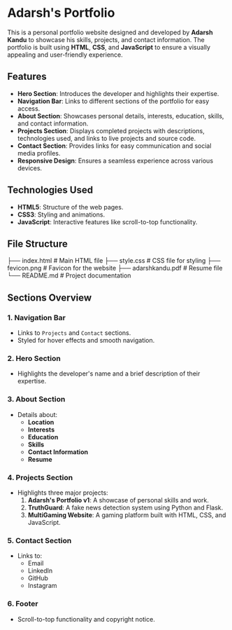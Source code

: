 # Adarsh's Portfolio

This is a personal portfolio website designed and developed by **Adarsh Kandu** to showcase his skills, projects, and contact information. The portfolio is built using **HTML**, **CSS**, and **JavaScript** to ensure a visually appealing and user-friendly experience.

## Features

- **Hero Section**: Introduces the developer and highlights their expertise.
- **Navigation Bar**: Links to different sections of the portfolio for easy access.
- **About Section**: Showcases personal details, interests, education, skills, and contact information.
- **Projects Section**: Displays completed projects with descriptions, technologies used, and links to live projects and source code.
- **Contact Section**: Provides links for easy communication and social media profiles.
- **Responsive Design**: Ensures a seamless experience across various devices.

## Technologies Used

- **HTML5**: Structure of the web pages.
- **CSS3**: Styling and animations.
- **JavaScript**: Interactive features like scroll-to-top functionality.

## File Structure

├── index.html # Main HTML file 
├── style.css # CSS file for styling 
├── fevicon.png # Favicon for the website 
├── adarshkandu.pdf # Resume file 
└── README.md # Project documentation


## Sections Overview

### 1. Navigation Bar
- Links to `Projects` and `Contact` sections.
- Styled for hover effects and smooth navigation.

### 2. Hero Section
- Highlights the developer's name and a brief description of their expertise.

### 3. About Section
- Details about:
  - **Location**
  - **Interests**
  - **Education**
  - **Skills**
  - **Contact Information**
  - **Resume**

### 4. Projects Section
- Highlights three major projects:
  1. **Adarsh's Portfolio v1**: A showcase of personal skills and work.
  2. **TruthGuard**: A fake news detection system using Python and Flask.
  3. **MultiGaming Website**: A gaming platform built with HTML, CSS, and JavaScript.

### 5. Contact Section
- Links to:
  - Email
  - LinkedIn
  - GitHub
  - Instagram

### 6. Footer
- Scroll-to-top functionality and copyright notice.
